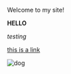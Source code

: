Welcome to my site!

**HELLO**

*testing*

[this is a link](http://www.google.com)

![dog](https://www.petmd.com/sites/default/files/senior-golden-retriever-with-ball-picture-id488657289.jpg)
